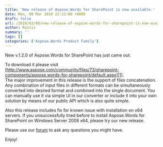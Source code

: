 ```yaml
---
title: 'New release of Aspose.Words for SharePoint is now available.'
date: Mon, 08 Mar 2010 22:22:00 +0000
draft: false
url: /2010/03/08/new-release-of-aspose-words-for-sharepoint-is-now-available/
author: Rostis
summary: ''
tags: []
categories: ['Aspose.Words Product Family']
---
```


New v.1.2.0 of Aspose.Words for SharePoint has just came out.  
  
To download it please visit [http://www.aspose.com/community/files/73/sharepoint-components/aspose.words-for-sharepoint/default.aspx][1].  
The major improvement in this release is the support of files concatenation. Any combination of input files in different formats can be simultaneously converted into desired format and combined into the single document. You can manually use it via simple UI in our converter or include it into your own solution by means of our public API which is also quite simple.  
  
Also this release includes fix for known issue with installation on x64 servers. If you unsuccessfully tried before to install Aspose.Words for SharePoint on Windows Server 2008 x64, please try our new release.  
  
Please use our [forum][2] to ask any questions you might have.  
  
Enjoy!




[1]: http://www.aspose.com/community/files/73/sharepoint-components/aspose.words-for-sharepoint/category1380.aspx
[2]: http://www.aspose.com/community/forums/aspose.words-product-family/75/showforum.aspx





